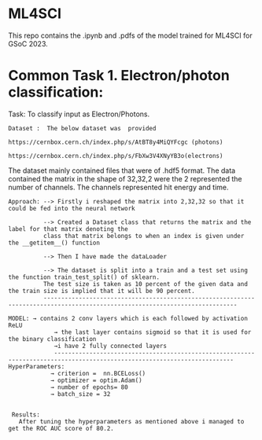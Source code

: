 # ML4SCI

This repo contains the .ipynb and .pdfs of the model trained for ML4SCI for GSoC 2023.

# Common Task 1. Electron/photon classification:
         
Task: To classify input as Electron/Photons.

    Dataset :  The below dataset was  provided
                               https://cernbox.cern.ch/index.php/s/AtBT8y4MiQYFcgc (photons)	
 		                   https://cernbox.cern.ch/index.php/s/FbXw3V4XNyYB3o(electrons)
                             
The dataset mainly contained files that were of .hdf5 format. 
The data contained the matrix in the shape of 32,32,2 were the 2 represented the number of channels.
The channels represented hit energy and time.
             



	Approach: --> Firstly i reshaped the matrix into 2,32,32 so that it could be fed into the neural network 

              --> Created a Dataset class that returns the matrix and the label for that matrix denoting the 
              class that matrix belongs to when an index is given under the __getitem__() function 

              --> Then I have made the dataLoader        

              --> The dataset is split into a train and a test set using the function train_test_split() of sklearn. 
              The test size is taken as 10 percent of the given data and the train size is implied that it will be 90 percent.
              -----------------------------------------------------------------------------------------------------------------------------

    MODEL: → contains 2 conv layers which is each followed by activation ReLU
                 → the last layer contains sigmoid so that it is used for the binary classification
                 →i have 2 fully connected layers 
                 -------------------------------------------------------------------------------------------------------------------------
    HyperParameters:
                → criterion =  nn.BCELoss()
                → optimizer = optim.Adam()
                → number of epochs= 80
                → batch_size = 32
    

     Results:
       After tuning the hyperparameters as mentioned above i managed to get the ROC AUC score of 80.2.








                                                          

	




